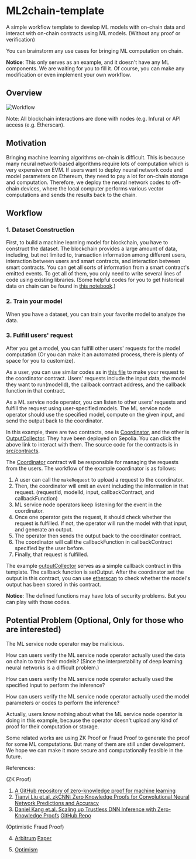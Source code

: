# ML2chain-template

A simple workflow template to develop ML models with on-chain data and interact with on-chain contracts using ML models. (Without any proof or verification)

You can brainstorm any use cases for bringing ML computation on chain.

**Notice**: This only serves as an example, and it doesn't have any ML components. We are waiting for you to fill it. Of course, you can make any modification or even implement your own workflow.

## Overview

![Workflow](fig/workflow.png)

Note: All blockchain interactions are done with nodes (e.g. Infura) or API access (e.g. Etherscan).

## Motivation

Bringing machine learning algorithms on-chain is difficult. This is because many neural network-based algorithms require lots of computation which is very expensive on EVM. If users want to deploy neural network code and model parameters on Ethereum, they need to pay a lot for on-chain storage and computation. Therefore, we deploy the neural network codes to off-chain devices, where the local computer performs various vector computations and sends the results back to the chain.

## Workflow

### 1. Dataset Construction

First, to build a machine learning model for blockchain, you have to construct the dataset. The blockchain provides a large amount of data, including, but not limited to, transaction information among different users, interaction between users and smart contracts, and interaction between smart contracts. You can get all sorts of information from a smart contract's emitted events. To get all of them, you only need to write several lines of code using existing libraries. (Some helpful codes for you to get historical data on chain can be found in [this notebook](src/utils/get_data.ipynb).)

### 2. Train your model

When you have a dataset, you can train your favorite model to analyze the data.

### 3. Fulfill users' request

After you get a model, you can fulfill other users' requests for the model computation (Or you can make it an automated process, there is plenty of space for you to customize). 

As a user, you can use similar codes as in [this file](src/utils/user.ipynb) to make your request to the coordinator contract. Users' requests include the input data, the model they want to run(modelId), the callback contract address, and the callback function in that contract.

As a ML service node operator, you can listen to other users' requests and fulfill the request using user-specified models. The ML service node operator should use the specified model, compute on the given input, and send the output back to the coordinator.

In this example, there are two contracts, one is [Coordinator](https://sepolia.etherscan.io/address/0x1B42d9Ba11180Db82C5fd902a40D769987fF1c3B), and the other is [OutputCollector](https://sepolia.etherscan.io/address/0x7f8A0D82d1f14D0976bE8AaAb0C885e3Be154c43). They have been deployed on Sepolia. You can click the above link to interact with them. The source code for the contracts is in [src/contracts](src/contracts/).

The [Coordinator](src/contracts/coordinator.sol) contract will be responsible for managing the requests from the users. The workflow of the example coordinator is as follows:

1. A user can call the `makeRequest` to upload a request to the coordinator. 
2. Then, the coordinator will emit an event including the information in that request. (requestId, modelId, input, callbackContract, and callbackFunction)
3. ML service node operators keep listening for the event in the coordinator.
4. Once one operator gets the request, it should check whether the request is fulfilled. If not, the operator will run the model with that input, and generate an output.
5. The operator then sends the output back to the coordinator contract.
6. The coordinator will call the callbackFunction in callbackContract specified by the user before.
7. Finally, that request is fulfilled. 

The example [outputCollector](src/contracts/outputCollector.sol) serves as a simple callback contract in this template. The callback function is setOutput. After the coordinator set the output in this contract, you can use [etherscan](https://sepolia.etherscan.io/address/0x7f8A0D82d1f14D0976bE8AaAb0C885e3Be154c43#readContract) to check whether the model's output has been stored in this contract.

**Notice**: The defined functions may have lots of security problems. But you can play with those codes.

## Potential Problem (Optional, Only for those who are interested)

The ML service node operator may be malicious. 

How can users verify the ML service node operator actually used the data on chain to train their models? (Since the interpretability of deep learning neural networks is a difficult problem.)

How can users verify the ML service node operator actually used the specified input to perform the inference?

How can users verify the ML service node operator actually used the model parameters or codes to perform the inference?

Actually, users know nothing about what the ML service node operator is doing in this example, because the operator doesn't upload any kind of proof for their computation or storage. 

Some related works are using ZK Proof or Fraud Proof to generate the proof for some ML computations. But many of them are still under development. We hope we can make it more secure and computationally feasible in the future.

References:

(ZK Proof)

1. [A GitHub repository of zero-knowledge proof for machine learning](https://github.com/worldcoin/awesome-zkml)
2. [Tianyi Liu et.al. zkCNN: Zero Knowledge Proofs for Convolutional Neural Network Predictions and Accuracy](https://eprint.iacr.org/2021/673)
3. [Daniel Kang et.al. Scaling up Trustless DNN Inference with Zero-Knowledge Proofs](https://arxiv.org/abs/2210.08674)    [GitHub Repo](https://github.com/ddkang/zkml)

(Optimistic Fraud Proof)

4. [Arbitrum](https://arbitrum.io/) [Paper](https://www.usenix.org/system/files/conference/usenixsecurity18/sec18-kalodner.pdf)

5. [Optimism](https://www.optimism.io/)
